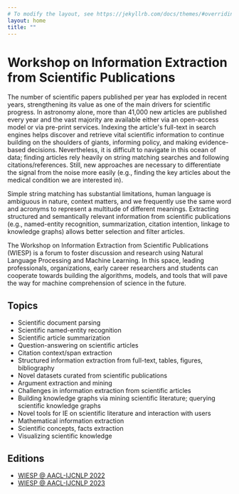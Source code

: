 ```yaml
---
# To modify the layout, see https://jekyllrb.com/docs/themes/#overriding-theme-defaults
layout: home
title: ""
---
```



# Workshop on Information Extraction from Scientific Publications

The number of scientific papers published per year has exploded in recent years, strengthening its value as one of the main drivers for scientific progress. In astronomy alone, more than 41,000 new articles are published every year and the vast majority are available either via an open-access model or via pre-print services. Indexing the article's full-text in search engines helps discover and retrieve vital scientific information to continue building on the shoulders of giants, informing policy, and making evidence-based decisions. Nevertheless, it is difficult to navigate in this ocean of data; finding articles rely heavily on string matching searches and following citations/references. Still, new approaches are necessary to differentiate the signal from the noise more easily (e.g., finding the key articles about the medical condition we are interested in).

Simple string matching has substantial limitations, human language is ambiguous in nature, context matters, and we frequently use the same word and acronyms to represent a multitude of different meanings. Extracting structured and semantically relevant information from scientific publications (e.g., named-entity recognition, summarization, citation intention, linkage to knowledge graphs) allows better selection and filter articles. 

The Workshop on Information Extraction from Scientific Publications (WIESP) is a forum to foster discussion and research using Natural Language Processing and Machine Learning. In this space, leading professionals, organizations, early career researchers and students can cooperate towards building the algorithms, models, and tools that will pave the way for machine comprehension of science in the future.

## Topics

- Scientific document parsing
- Scientific named-entity recognition
- Scientific article summarization
- Question-answering on scientific articles
- Citation context/span extraction
- Structured information extraction from full-text, tables, figures, bibliography
- Novel datasets curated from scientific publications
- Argument extraction and mining
- Challenges in information extraction from scientific articles
- Building knowledge graphs via mining scientific literature; querying scientific knowledge graphs
- Novel tools for IE on scientific literature and interaction with users
- Mathematical information extraction
- Scientific concepts, facts extraction
- Visualizing scientific knowledge

## Editions

- [WIESP @ AACL-IJCNLP 2022](2022)
- [WIESP @ AACL-IJCNLP 2023](2023)

